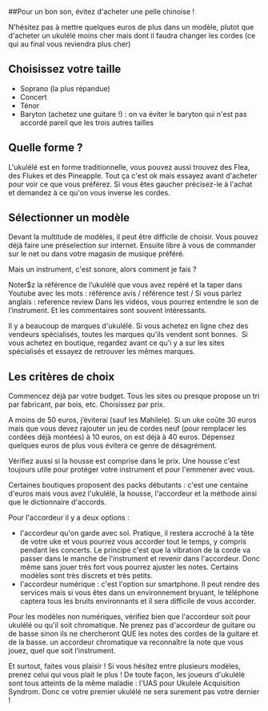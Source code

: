 ##Pour un bon son, évitez d'acheter une pelle chinoise ! 

N'hésitez pas à mettre quelques euros de plus dans un modèle, plutot que d'acheter un ukulélé moins cher mais dont il faudra changer les cordes (ce qui au final vous reviendra plus cher)

## Choisissez votre taille 
- Soprano (la plus répandue)
- Concert
- Ténor
- Baryton (achetez une guitare !) : on va éviter le baryton qui n'est pas accordé pareil que les trois autres tailles

## Quelle forme ?
L'ukulélé est en forme traditionnelle, vous pouvez aussi trouvez des Flea, des Flukes et des Pineapple. Tout ça c'est ok mais essayez avant d'acheter pour voir ce que vous préférez.
Si vous êtes gaucher précisez-le à l'achat et demandez à ce qu'on vous inverse les cordes. 

## Sélectionner un modèle
Devant la multitude de modèles, il peut être difficile de choisir. Vous pouvez déjà faire une préselection sur internet. Ensuite libre à vous de commander sur le net ou dans votre magasin de musique préféré.

Mais un instrument, c'est sonore, alors comment je fais ? 

Noter$z la référence de l’ukulélé que vous avez repéré et la taper dans Youtube avec les mots : référence avis / référence test /
Si vous parlez anglais : reference review
Dans les vidéos, vous pourrez entendre le son de l’instrument. Et les commentaires sont souvent intéressants.

Il y a beaucoup de marques d'ukulélé. Si vous achetez en ligne chez des vendeurs spécialisés, toutes les marques qu'ils vendent sont bonnes. 
Si vous achetez en boutique, regardez avant ce qu'i y a sur les sites spécialisés et essayez de retrouver les mêmes marques. 

## Les critères de choix
Commencez déjà par votre budget. Tous les sites ou presque propose un tri par fabricant, par bois, etc. Choisissez par prix. 

A moins de 50 euros, j’éviterai (sauf les Mahilele). Si un uke coûte 30 euros mais que vous devez rajouter un jeu de cordes neuf (pour remplacer les cordées déjà montées) à 10 euros, on est déjà à 40 euros. Dépensez quelques euros de plus vous évitera ce genre de désagrément.

Vérifiez aussi si la housse est comprise dans le prix. Une housse c'est toujours utile pour protéger votre instrument et pour l'emmener avec vous. 

Certaines boutiques proposent des packs débutants : c'est une centaine d'euros mais vous avez l'ukulélé, la housse, l'accordeur et la méthode ainsi que le dictionnaire d'accords.

Pour l'accordeur il y a deux options : 
- l'accordeur qu'on garde avec soi. Pratique, il restera accroché à la tête de votre uke et vous pourrez vous accorder tout le temps, y compris pendant les concerts. Le principe c'est que la vibration de la corde va passer dans le manche de l'instrument et revenir dans l'accordeur. Donc même sans jouer très fort vous pourrez ajuster les notes. Certains modèles sont très discrets et très petits. 
- l'accordeur numérique : c'est l'option sur smartphone. Il peut rendre des services mais si vous êtes dans un environnement bryuant, le téléphone captera tous les bruits environnants et il sera difficile de vous accorder. 

Pour les modèles non numériques, vérifiez bien que l'accordeur soit pour ukulélé ou qu'il soit chromatique. Ne prenez pas d'accordeur de guitare ou de basse sinon ils ne chercheront QUE les notes des cordes de la guitare et de la basse. un accordeur chromatique va reconnaître la note que vous jouez, quel que soit l’instrument.

Et surtout, faites vous plaisir ! Si vous hésitez entre plusieurs modèles, prenez celui qui vous plait le plus ! De toute façon, les joueurs d'ukulélé sont tous atteints de la même maladie : l'UAS pour Ukulele Acquisition Syndrom. Donc ce votre premier ukulélé ne sera surement pas votre dernier !